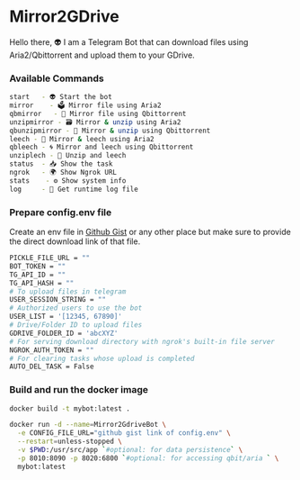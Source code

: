 # Mirror2GDrive
Hello there, 👽 I am a Telegram Bot that can download files using Aria2/Qbittorrent and upload them to your GDrive.

### Available Commands
```sh
start   - 👽 Start the bot
mirror    - 🗳 Mirror file using Aria2
qbmirror   - 🧲 Mirror file using Qbittorrent
unzipmirror - 🗃️ Mirror & unzip using Aria2
qbunzipmirror - 🫧 Mirror & unzip using Qbittorrent
leech - 🧩 Mirror & leech using Aria2
qbleech - 🌀 Mirror and leech using Qbittorrent
unziplech - 🧬 Unzip and leech
status  - 📥 Show the task
ngrok   - 🌍 Show Ngrok URL
stats    - ⚙️ Show system info
log     - 📄 Get runtime log file
```

### Prepare config.env file
Create an env file in [Github Gist](https://gist.github.com/) or any other place but make sure to provide the direct download link of that file.
```sh
PICKLE_FILE_URL = ""
BOT_TOKEN = ""
TG_API_ID = ""
TG_API_HASH = ""
# To upload files in telegram
USER_SESSION_STRING = ""
# Authorized users to use the bot
USER_LIST = '[12345, 67890]'
# Drive/Folder ID to upload files
GDRIVE_FOLDER_ID = 'abcXYZ'
# For serving download directory with ngrok's built-in file server
NGROK_AUTH_TOKEN = ""
# For clearing tasks whose upload is completed
AUTO_DEL_TASK = False
```

### Build and run the docker image
```sh
docker build -t mybot:latest .

docker run -d --name=Mirror2GdriveBot \
  -e CONFIG_FILE_URL="github gist link of config.env" \
  --restart=unless-stopped \
  -v $PWD:/usr/src/app `#optional: for data persistence` \
  -p 8010:8090 -p 8020:6800 `#optional: for accessing qbit/aria ` \
  mybot:latest
```
